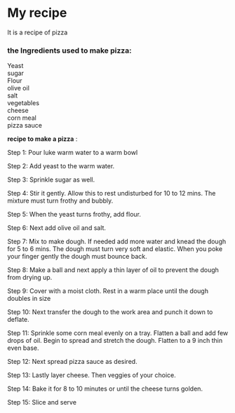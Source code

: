 # My recipe
It is a recipe of pizza 


### the Ingredients used to make pizza:

Yeast<br>
sugar<br>
Flour<br>
olive oil<br>
salt<br>
vegetables<br>
cheese<br>
corn meal<br>
pizza sauce<br>



 **recipe to make a pizza** :

Step 1: Pour luke warm water to a warm bowl

Step 2: Add yeast to the warm water.

Step 3: Sprinkle sugar as well.

Step 4: Stir it gently. Allow this to rest undisturbed for 10 to 12 mins. The mixture must turn frothy and bubbly.

Step 5: When the yeast turns frothy, add flour.

Step 6:  Next add olive oil and salt.

Step 7: Mix to make dough. If needed add more water and knead the dough for 5 to 6 mins. The dough must turn very soft and elastic. When you poke your finger gently the dough must bounce back.

Step 8:  Make a ball and next apply a thin layer of oil to prevent the dough from drying up.

Step 9:  Cover with a moist cloth. Rest in a warm place until the dough doubles in size

Step 10: Next transfer the dough to the work area and punch it down to deflate.

Step 11: Sprinkle some corn meal evenly on a tray. Flatten a ball and add few drops of oil. Begin to spread and stretch the dough. Flatten to a 9 inch thin even base.

Step 12: Next spread pizza sauce as desired.

Step 13:  Lastly layer cheese. Then veggies of your choice. 

Step 14:  Bake it for 8 to 10 minutes or until the cheese turns golden.

Step 15: Slice and serve






